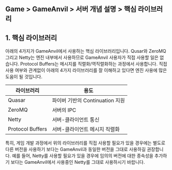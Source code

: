 ## Game > GameAnvil > 서버 개념 설명 > 핵심 라이브러리



## 1. 핵심 라이브러리

아래의 4가지가 GameAnvil에서 사용하는 핵심 라이브러리입니다. Qusar와 ZeroMQ 그리고 Netty는 엔진 내부에서 사용하므로 GameAnvil 사용자가 직접 사용할 일은 없습니다. Protocol Buffers는 메시지를 직렬화/역직렬화하는 과정에서 사용합니다. 직접 사용 여부와 관계없이 아래의 4가지 라이브러리를 잘 이해하고 있다면 엔진 사용에 많은 도움이 될 것입니다.

| 라이브러리       | 용도                            |
| ---------------- | ------------------------------- |
| Quasar           | 파이버 기반의 Continuation 지원 |
| ZeroMQ           | 서버의 IPC                      |
| Netty            | 서버-클라이언트 통신            |
| Protocol Buffers | 서버-클라이언트 메시지 직렬화   |

특히, 게임 개발 과정에서 위의 라이브러리를 직접 사용할 필요가 있을 경우에는 별도로 다른 버전을 사용하기 보다는 GameAnvil과 동일한 버전을 그대로 사용하길 권장합니다. 예를 들어, Netty를 사용할 필요가 있을 경우에 임의의 버전에 대한 종속성을 추가하기 보다는 GameAnvil에서 사용중인 Netty를 그대로 사용하시기 바랍니다.
